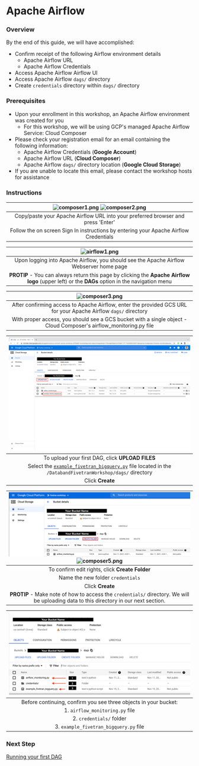 # Apache Airflow

### Overview
By the end of this guide, we will have accomplished:
* Confirm receipt of the following Airflow environment details
  * Apache Airflow URL
  * Apache Airflow Credentials
* Access Apache Airflow Airflow UI
* Access Apache Airflow `dags/` directory
* Create `credentials` directory within `dags/` directory

### Prerequisites
* Upon your enrollment in this workshop, an Apache Airflow environment was created for you 
  * For this workshop, we will be using GCP's managed Apache Airflow Service: Cloud Composer
* Please check your registration email for an email containing the following information:
  * Apache Airflow Credentials (**Google Account**)
  * Apache Airflow URL (**Cloud Composer**)
  * Apache Airflow `dags/` directory location (**Google Cloud Storage**)
* If you are unable to locate this email, please contact the workshop hosts for assistance

### Instructions
  
| ![composer1.png](../../images/composer1.png) ![composer2.png](../../images/composer2.png) |
|:--:|
| Copy/paste your Apache Airflow URL into your preferred browser and press 'Enter' |
| Follow the on screen Sign In instructions by entering your Apache Airflow Credentials |


| ![airflow1.png](../../images/airflow1.png) |
|:--:|
| Upon logging into Apache Airflow, you should see the Apache Airflow Webserver home page |
| **PROTIP** - You can always return this page by clicking the **Apache Airflow logo** (upper left) or the **DAGs** option in the navigation menu |


| ![composer3.png](../../images/composer3.png) |
|:--:|
| After confirming access to Apache Airflow, enter the provided GCS URL for your Apache Airflow `dags/` directory |
| With proper access, you should see a GCS bucket with a single object - Cloud Composer's airflow_monitoring.py file |


| ![composer6.png](../../images/composer6.png) |
|:--:|
| To upload your first DAG, click **UPLOAD FILES** |
| Select the [`example_fivetran_bigquery.py`](https://github.com/databand-ai/DatabandFivetranWorkshop/tree/master/dags/example_fivetran_bigquery.py) file located in the `/DatabandFivetranWorkshop/dags/` directory |
| Click **Create** |


| ![composer4.png](../../images/composer4.png) ![composer5.png](../../images/composer5.png) |
|:--:|
| To confirm edit rights, click **Create Folder** |
| Name the new folder `credentials` |
| Click **Create** |
| **PROTIP** - Make note of how to access the `credentials/` directory. We will be uploading data to this directory in our next section. |


| ![composer7.png](../../images/composer7.png) |
|:--:|
| Before continuing, confirm you see three objects in your bucket: |
| 1. `airflow_monitoring.py` file |
| 2. `credentials/` folder |
| 3. `example_fivetran_bigquery.py` file |


### Next Step
[Running your first DAG](https://github.com/databand-ai/DatabandFivetranWorkshop/tree/master/guide/dag#running-your-first-dag)


